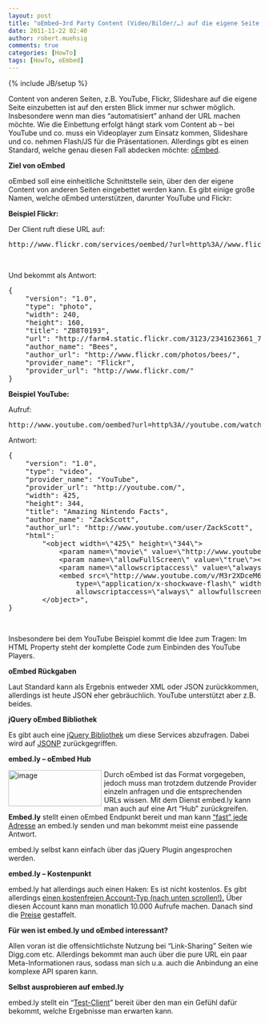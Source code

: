 ```yaml
---
layout: post
title: "oEmbed–3rd Party Content (Video/Bilder/…) auf die eigene Seite einbetten"
date: 2011-11-22 02:40
author: robert.muehsig
comments: true
categories: [HowTo]
tags: [HowTo, oEmbed]
---
```

{% include JB/setup %}
<p>Content von anderen Seiten, z.B. YouTube, Flickr, Slideshare auf die eigene Seite einzubetten ist auf den ersten Blick immer nur schwer möglich. Insbesondere wenn man dies “automatisiert” anhand der URL machen möchte. Wie die Einbettung erfolgt hängt stark vom Content ab – bei YouTube und co. muss ein Videoplayer zum Einsatz kommen, Slideshare und co. nehmen Flash/JS für die Präsentationen. Allerdings gibt es einen Standard, welche genau diesen Fall abdecken möchte: <a href="http://oembed.com/">oEmbed</a>.</p> <p><strong>Ziel von oEmbed</strong></p> <p>oEmbed soll eine einheitliche Schnittstelle sein, über den der eigene Content von anderen Seiten eingebettet werden kann. Es gibt einige große Namen, welche oEmbed unterstützen, darunter YouTube und Flickr:</p> <p><strong>Beispiel Flickr:</strong></p> <p>Der Client ruft diese URL auf:</p> <div style="padding-bottom: 0px; margin: 0px; padding-left: 0px; padding-right: 0px; display: inline; float: none; padding-top: 0px" id="scid:812469c5-0cb0-4c63-8c15-c81123a09de7:c0f0885e-4603-4d8a-af93-59984ad912ca" class="wlWriterEditableSmartContent"><pre name="code" class="c#">http://www.flickr.com/services/oembed/?url=http%3A//www.flickr.com/photos/bees/2341623661/</pre></div>
<p>&nbsp;</p>
<p>Und bekommt als Antwort:</p>
<div style="padding-bottom: 0px; margin: 0px; padding-left: 0px; padding-right: 0px; display: inline; float: none; padding-top: 0px" id="scid:812469c5-0cb0-4c63-8c15-c81123a09de7:107f45b2-dba6-42a7-88de-8e209262b0ad" class="wlWriterEditableSmartContent"><pre name="code" class="c#">{
	"version": "1.0",
	"type": "photo",
	"width": 240,
	"height": 160,
	"title": "ZB8T0193",
	"url": "http://farm4.static.flickr.com/3123/2341623661_7c99f48bbf_m.jpg",
	"author_name": "Bees",
	"author_url": "http://www.flickr.com/photos/bees/",
	"provider_name": "Flickr",
	"provider_url": "http://www.flickr.com/"
}</pre></div>

<p><strong>Beispiel YouTube:</strong></p>
<p>Aufruf:</p>
<div style="padding-bottom: 0px; margin: 0px; padding-left: 0px; padding-right: 0px; display: inline; float: none; padding-top: 0px" id="scid:812469c5-0cb0-4c63-8c15-c81123a09de7:01e64ad9-55cb-4467-893e-ea4332ea0355" class="wlWriterEditableSmartContent"><pre name="code" class="c#">http://www.youtube.com/oembed?url=http%3A//youtube.com/watch%3Fv%3DM3r2XDceM6A&amp;format=json</pre></div>
<p>Antwort:</p>
<div style="padding-bottom: 0px; margin: 0px; padding-left: 0px; padding-right: 0px; display: inline; float: none; padding-top: 0px" id="scid:812469c5-0cb0-4c63-8c15-c81123a09de7:04b1503b-8fae-4912-bd8f-de81964cb6c7" class="wlWriterEditableSmartContent"><pre name="code" class="c#">{
	"version": "1.0",
	"type": "video",
	"provider_name": "YouTube",
	"provider_url": "http://youtube.com/",
	"width": 425,
	"height": 344,
	"title": "Amazing Nintendo Facts",
	"author_name": "ZackScott",
	"author_url": "http://www.youtube.com/user/ZackScott",
	"html":
		"&lt;object width=\"425\" height=\"344\"&gt;
			&lt;param name=\"movie\" value=\"http://www.youtube.com/v/M3r2XDceM6A&amp;fs=1\"&gt;&lt;/param&gt;
			&lt;param name=\"allowFullScreen\" value=\"true\"&gt;&lt;/param&gt;
			&lt;param name=\"allowscriptaccess\" value=\"always\"&gt;&lt;/param&gt;
			&lt;embed src=\"http://www.youtube.com/v/M3r2XDceM6A&amp;fs=1\"
				type=\"application/x-shockwave-flash\" width=\"425\" height=\"344\"
				allowscriptaccess=\"always\" allowfullscreen=\"true\"&gt;&lt;/embed&gt;
		&lt;/object&gt;",
}</pre></div>
<p>&nbsp;</p>
<p>Insbesondere bei dem YouTube Beispiel kommt die Idee zum Tragen: Im HTML Property steht der komplette Code zum Einbinden des YouTube Players.</p>
<p><strong>oEmbed Rückgaben</strong></p>
<p>Laut Standard kann als Ergebnis entweder XML oder JSON zurückkommen, allerdings ist heute JSON eher gebräuchlich. YouTube unterstützt aber z.B. beides.</p>
<p><strong>jQuery oEmbed Bibliothek</strong></p>
<p>Es gibt auch eine <a href="http://code.google.com/p/jquery-oembed/">jQuery Bibliothek</a> um diese Services abzufragen. Dabei wird auf <a href="{{BASE_PATH}}/2009/12/11/howto-cross-domain-ajax-mit-jsonp-und-asp-net/">JSONP</a> zurückgegriffen.</p>
<p><strong>embed.ly – oEmbed Hub</strong></p>
<p><a href="{{BASE_PATH}}/assets/wp-images/image1393.png"><img style="background-image: none; border-bottom: 0px; border-left: 0px; margin: 0px 5px 0px 0px; padding-left: 0px; padding-right: 0px; display: inline; float: left; border-top: 0px; border-right: 0px; padding-top: 0px" title="image" border="0" alt="image" align="left" src="{{BASE_PATH}}/assets/wp-images/image_thumb575.png" width="186" height="72"></a></p>
<p>Durch oEmbed ist das Format vorgegeben, jedoch muss man trotzdem dutzende Provider einzeln anfragen und die entsprechenden URLs wissen. Mit dem Dienst embed.ly kann man auch auf eine Art “Hub” zurückgreifen. <strong>Embed.ly</strong> stellt einen oEmbed Endpunkt bereit und man kann <a href="http://embed.ly/providers">“fast” jede Adresse</a> an embed.ly senden und man bekommt meist eine passende Antwort.</p>
<p>embed.ly selbst kann einfach über das jQuery Plugin angesprochen werden. </p>
<p><strong>embed.ly – Kostenpunkt</strong></p>
<p>embed.ly hat allerdings auch einen Haken: Es ist nicht kostenlos. Es gibt allerdings <a href="http://embed.ly/pricing">einen kostenfreien Account-Typ (nach unten scrollen!).</a> Über diesen Account kann man monatlich 10.000 Aufrufe machen. Danach sind die <a href="http://embed.ly/pricing">Preise</a> gestaffelt.</p>
<p><strong>Für wen ist embed.ly und oEmbed interessant?</strong></p>
<p>Allen voran ist die offensichtlichste Nutzung bei “Link-Sharing” Seiten wie Digg.com etc. Allerdings bekommt man auch über die pure URL ein paar Meta-Informationen raus, sodass man sich u.a. auch die Anbindung an eine komplexe API sparen kann.</p>
<p><strong>Selbst ausprobieren auf embed.ly</strong></p>
<p>embed.ly stellt ein “<a href="http://embed.ly/docs/explore/oembed?url=http%3A%2F%2Fvimeo.com%2F18150336">Test-Client</a>” bereit über den man ein Gefühl dafür bekommt, welche Ergebnisse man erwarten kann. </p>
